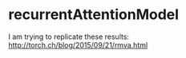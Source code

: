 # recurrentAttentionModel
I am trying to replicate these results: http://torch.ch/blog/2015/09/21/rmva.html
